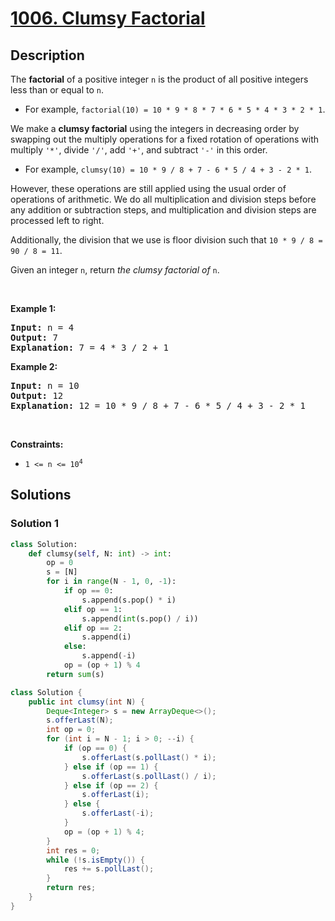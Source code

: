 # [1006. Clumsy Factorial](https://leetcode.com/problems/clumsy-factorial)


## Description

<p>The <strong>factorial</strong> of a positive integer <code>n</code> is the product of all positive integers less than or equal to <code>n</code>.</p>

<ul>
	<li>For example, <code>factorial(10) = 10 * 9 * 8 * 7 * 6 * 5 * 4 * 3 * 2 * 1</code>.</li>
</ul>

<p>We make a <strong>clumsy factorial</strong> using the integers in decreasing order by swapping out the multiply operations for a fixed rotation of operations with multiply <code>&#39;*&#39;</code>, divide <code>&#39;/&#39;</code>, add <code>&#39;+&#39;</code>, and subtract <code>&#39;-&#39;</code> in this order.</p>

<ul>
	<li>For example, <code>clumsy(10) = 10 * 9 / 8 + 7 - 6 * 5 / 4 + 3 - 2 * 1</code>.</li>
</ul>

<p>However, these operations are still applied using the usual order of operations of arithmetic. We do all multiplication and division steps before any addition or subtraction steps, and multiplication and division steps are processed left to right.</p>

<p>Additionally, the division that we use is floor division such that <code>10 * 9 / 8 = 90 / 8 = 11</code>.</p>

<p>Given an integer <code>n</code>, return <em>the clumsy factorial of </em><code>n</code>.</p>

<p>&nbsp;</p>
<p><strong class="example">Example 1:</strong></p>

<pre>
<strong>Input:</strong> n = 4
<strong>Output:</strong> 7
<strong>Explanation:</strong> 7 = 4 * 3 / 2 + 1
</pre>

<p><strong class="example">Example 2:</strong></p>

<pre>
<strong>Input:</strong> n = 10
<strong>Output:</strong> 12
<strong>Explanation:</strong> 12 = 10 * 9 / 8 + 7 - 6 * 5 / 4 + 3 - 2 * 1
</pre>

<p>&nbsp;</p>
<p><strong>Constraints:</strong></p>

<ul>
	<li><code>1 &lt;= n &lt;= 10<sup>4</sup></code></li>
</ul>

## Solutions

### Solution 1

<!-- tabs:start -->

```python
class Solution:
    def clumsy(self, N: int) -> int:
        op = 0
        s = [N]
        for i in range(N - 1, 0, -1):
            if op == 0:
                s.append(s.pop() * i)
            elif op == 1:
                s.append(int(s.pop() / i))
            elif op == 2:
                s.append(i)
            else:
                s.append(-i)
            op = (op + 1) % 4
        return sum(s)
```

```java
class Solution {
    public int clumsy(int N) {
        Deque<Integer> s = new ArrayDeque<>();
        s.offerLast(N);
        int op = 0;
        for (int i = N - 1; i > 0; --i) {
            if (op == 0) {
                s.offerLast(s.pollLast() * i);
            } else if (op == 1) {
                s.offerLast(s.pollLast() / i);
            } else if (op == 2) {
                s.offerLast(i);
            } else {
                s.offerLast(-i);
            }
            op = (op + 1) % 4;
        }
        int res = 0;
        while (!s.isEmpty()) {
            res += s.pollLast();
        }
        return res;
    }
}
```

<!-- tabs:end -->

<!-- end -->
